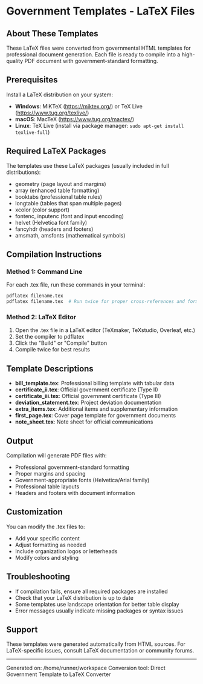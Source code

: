 # Government Templates - LaTeX Files

## About These Templates
These LaTeX files were converted from governmental HTML templates for professional document generation.
Each file is ready to compile into a high-quality PDF document with government-standard formatting.

## Prerequisites
Install a LaTeX distribution on your system:
- **Windows**: MiKTeX (https://miktex.org/) or TeX Live (https://www.tug.org/texlive/)
- **macOS**: MacTeX (https://www.tug.org/mactex/)
- **Linux**: TeX Live (install via package manager: `sudo apt-get install texlive-full`)

## Required LaTeX Packages
The templates use these LaTeX packages (usually included in full distributions):
- geometry (page layout and margins)
- array (enhanced table formatting)
- booktabs (professional table rules)
- longtable (tables that span multiple pages)
- xcolor (color support)
- fontenc, inputenc (font and input encoding)
- helvet (Helvetica font family)
- fancyhdr (headers and footers)
- amsmath, amsfonts (mathematical symbols)

## Compilation Instructions

### Method 1: Command Line
For each .tex file, run these commands in your terminal:
```bash
pdflatex filename.tex
pdflatex filename.tex  # Run twice for proper cross-references and formatting
```

### Method 2: LaTeX Editor
1. Open the .tex file in a LaTeX editor (TeXmaker, TeXstudio, Overleaf, etc.)
2. Set the compiler to pdflatex
3. Click the "Build" or "Compile" button
4. Compile twice for best results

## Template Descriptions
- **bill_template.tex**: Professional billing template with tabular data
- **certificate_ii.tex**: Official government certificate (Type II)
- **certificate_iii.tex**: Official government certificate (Type III)
- **deviation_statement.tex**: Project deviation documentation
- **extra_items.tex**: Additional items and supplementary information
- **first_page.tex**: Cover page template for government documents
- **note_sheet.tex**: Note sheet for official communications

## Output
Compilation will generate PDF files with:
- Professional government-standard formatting
- Proper margins and spacing
- Government-appropriate fonts (Helvetica/Arial family)
- Professional table layouts
- Headers and footers with document information

## Customization
You can modify the .tex files to:
- Add your specific content
- Adjust formatting as needed
- Include organization logos or letterheads
- Modify colors and styling

## Troubleshooting
- If compilation fails, ensure all required packages are installed
- Check that your LaTeX distribution is up to date
- Some templates use landscape orientation for better table display
- Error messages usually indicate missing packages or syntax issues

## Support
These templates were generated automatically from HTML sources.
For LaTeX-specific issues, consult LaTeX documentation or community forums.

---
Generated on: /home/runner/workspace
Conversion tool: Direct Government Template to LaTeX Converter
